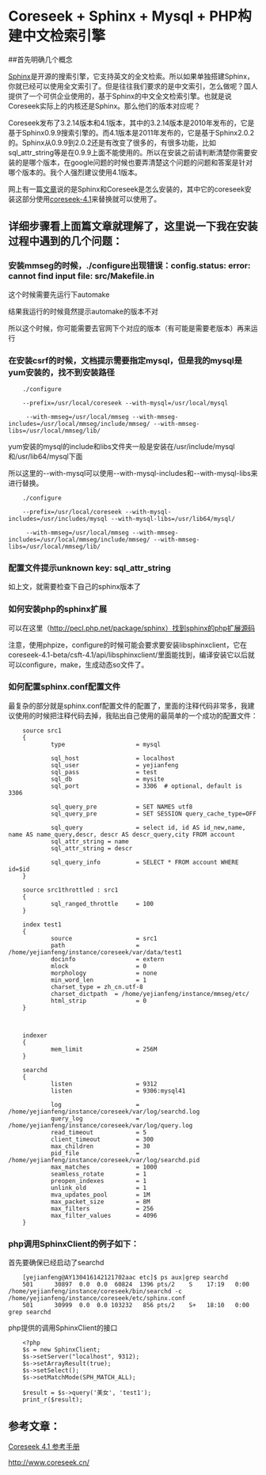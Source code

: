 # Coreseek + Sphinx + Mysql + PHP构建中文检索引擎

##首先明确几个概念

[Sphinx](http://sphinxsearch.com/docs/)是开源的搜索引擎，它支持英文的全文检索。所以如果单独搭建Sphinx，你就已经可以使用全文索引了。但是往往我们要求的是中文索引，怎么做呢？国人提供了一个可供企业使用的，基于Sphinx的中文全文检索引擎。也就是说Coreseek实际上的内核还是Sphinx。那么他们的版本对应呢？

 

Coreseek发布了3.2.14版本和4.1版本，其中的3.2.14版本是2010年发布的，它是基于Sphinx0.9.9搜索引擎的。而4.1版本是2011年发布的，它是基于Sphinx2.0.2的。Sphinx从0.9.9到2.0.2还是有改变了很多的，有很多功能，比如sql_attr_string等是在0.9.9上面不能使用的。所以在安装之前请判断清楚你需要安装的是哪个版本，在google问题的时候也要弄清楚这个问题的问题和答案是针对哪个版本的。我个人强烈建议使用4.1版本。

 

网上有一篇[文章](http://wenku.baidu.com/link?url=NOIn-B2efDBl-YnXlczcnGx8F5twKwxgoMIqUs4oo3w_ho5FJbmI7jrdwOf4QonuTaspLcxN6AeRqfvEq1Un8obsezeRZjyQUHyUGPxZMoW)说的是Sphinx和Coreseek是怎么安装的，其中它的coreseek安装这部分使用[coreseek-4.1](http://www.coreseek.cn/products-install/)来替换就可以使用了。

 

## 详细步骤看上面篇文章就理解了，这里说一下我在安装过程中遇到的几个问题：

### 安装mmseg的时候，./configure出现错误：config.status: error: cannot find input file: src/Makefile.in

这个时候需要先运行下automake

结果我运行的时候竟然提示automake的版本不对

所以这个时候，你可能需要去官网下个对应的版本（有可能是需要老版本）再来运行

### 在安装csrf的时候，文档提示需要指定mysql，但是我的mysql是yum安装的，找不到安装路径

        ./configure 

        --prefix=/usr/local/coreseek --with-mysql=/usr/local/mysql

         --with-mmseg=/usr/local/mmseg --with-mmseg-includes=/usr/local/mmseg/include/mmseg/ --with-mmseg-libs=/usr/local/mmseg/lib/
 

 
yum安装的mysql的include和libs文件夹一般是安装在/usr/include/mysql和/usr/lib64/mysql下面

所以这里的--with-mysql可以使用--with-mysql-includes和--with-mysql-libs来进行替换。

        ./configure 

        --prefix=/usr/local/coreseek --with-mysql-includes=/usr/includes/mysql --with-mysql-libs=/usr/lib64/mysql/

         --with-mmseg=/usr/local/mmseg --with-mmseg-includes=/usr/local/mmseg/include/mmseg/ --with-mmseg-libs=/usr/local/mmseg/lib/
 

### 配置文件提示unknown key: sql_attr_string

如上文，就需要检查下自己的sphinx版本了

### 如何安装php的sphinx扩展

可以在这里（http://pecl.php.net/package/sphinx）找到sphinx的php扩展源码

注意，使用phpize，configure的时候可能会要求要安装libsphinxclient，它在coreseek-4.1-beta/csft-4.1/api/libsphinxclient/里面能找到，编译安装它以后就可以configure，make，生成动态so文件了。

### 如何配置sphinx.conf配置文件

最复杂的部分就是sphinx.conf配置文件的配置了，里面的注释代码非常多，我建议使用的时候把注释代码去掉，我贴出自己使用的最简单的一个成功的配置文件：

        source src1
        {
                type                    = mysql

                sql_host                = localhost
                sql_user                = yejianfeng
                sql_pass                = test
                sql_db                  = mysite
                sql_port                = 3306  # optional, default is 3306

                sql_query_pre           = SET NAMES utf8
                sql_query_pre           = SET SESSION query_cache_type=OFF

                sql_query               = select id, id AS id_new,name, name AS name_query,descr, descr AS descr_query,city FROM account
                sql_attr_string = name
                sql_attr_string = descr

                sql_query_info          = SELECT * FROM account WHERE id=$id
        }

        source src1throttled : src1
        {
                sql_ranged_throttle     = 100
        }

        index test1
        {
                source                  = src1
                path                    = /home/yejianfeng/instance/coreseek/var/data/test1
                docinfo                 = extern
                mlock                   = 0
                morphology              = none
                min_word_len            = 1
                charset_type = zh_cn.utf-8
                charset_dictpath  = /home/yejianfeng/instance/mmseg/etc/
                html_strip              = 0
        }



        indexer
        {
                mem_limit               = 256M
        }

        searchd
        {
                listen                  = 9312
                listen                  = 9306:mysql41

                log                     = /home/yejianfeng/instance/coreseek/var/log/searchd.log
                query_log               = /home/yejianfeng/instance/coreseek/var/log/query.log
                read_timeout            = 5
                client_timeout          = 300
                max_children            = 30
                pid_file                = /home/yejianfeng/instance/coreseek/var/log/searchd.pid
                max_matches             = 1000
                seamless_rotate         = 1
                preopen_indexes         = 1
                unlink_old              = 1
                mva_updates_pool        = 1M
                max_packet_size         = 8M
                max_filters             = 256
                max_filter_values       = 4096
        }
### php调用SphinxClient的例子如下：

首先要确保已经启动了searchd

        [yejianfeng@AY130416142121702aac etc]$ ps aux|grep searchd
        501      30897  0.0  0.0  60824  1396 pts/2    S    17:19   0:00 /home/yejianfeng/instance/coreseek/bin/searchd -c /home/yejianfeng/instance/coreseek/etc/sphinx.conf
        501      30999  0.0  0.0 103232   856 pts/2    S+   18:10   0:00 grep searchd

php提供的调用SphinxClient的接口

        <?php
        $s = new SphinxClient;
        $s->setServer("localhost", 9312);
        $s->setArrayResult(true);
        $s->setSelect();
        $s->setMatchMode(SPH_MATCH_ALL);

        $result = $s->query('美女', 'test1');
        print_r($result);

## 参考文章：

[Coreseek 4.1 参考手册](http://www.coreseek.cn/docs/coreseek_4.1-sphinx_2.0.1-beta.html)

http://www.coreseek.cn/